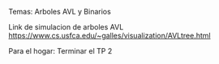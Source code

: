 Temas: 
Arboles AVL y Binarios

Link de simulacion de arboles AVL https://www.cs.usfca.edu/~galles/visualization/AVLtree.html

Para el hogar:
Terminar el TP 2
